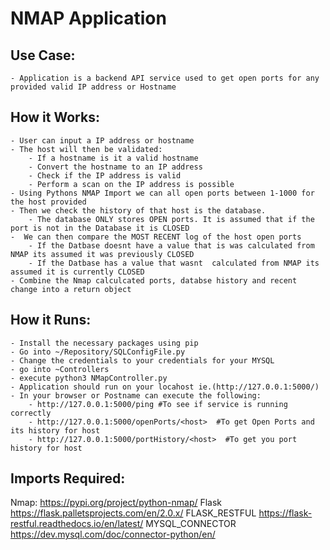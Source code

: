 # NMAP Application


## Use Case:
    - Application is a backend API service used to get open ports for any provided valid IP address or Hostname

## How it Works:
    - User can input a IP address or hostname
    - The host will then be validated:
        - If a hostname is it a valid hostname
        - Convert the hostname to an IP address
        - Check if the IP address is valid
        - Perform a scan on the IP address is possible
    - Using Pythons NMAP Import we can all open ports between 1-1000 for the host provided
    - Then we check the history of that host is the database.
        - The database ONLY stores OPEN ports. It is assumed that if the port is not in the Database it is CLOSED
    -  We can then compare the MOST RECENT log of the host open ports
        - If the Datbase doesnt have a value that is was calculated from NMAP its assumed it was previously CLOSED
        - If the Datbase has a value that wasnt  calculated from NMAP its assumed it is currently CLOSED
    - Combine the Nmap calculcated ports, databse history and recent change into a return object



## How it Runs:
    - Install the necessary packages using pip
    - Go into ~/Repository/SQLConfigFile.py
    - Change the credentials to your credentials for your MYSQL
    - go into ~Controllers
    - execute python3 NMapController.py
    - Application should run on your locahost ie.(http://127.0.0.1:5000/)
    - In your browser or Postname can execute the following:
        - http://127.0.0.1:5000/ping #To see if service is running correctly
        - http://127.0.0.1:5000/openPorts/<host>  #To get Open Ports and its history for host
        - http://127.0.0.1:5000/portHistory/<host>  #To get you port history for host


## Imports Required:
Nmap: https://pypi.org/project/python-nmap/
Flask https://flask.palletsprojects.com/en/2.0.x/
FLASK_RESTFUL https://flask-restful.readthedocs.io/en/latest/
MYSQL_CONNECTOR https://dev.mysql.com/doc/connector-python/en/